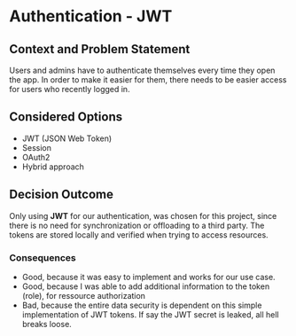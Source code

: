 # Authentication - JWT

## Context and Problem Statement

Users and admins have to authenticate themselves every time they open the app. In order to make it easier for them, there needs to be easier access for users who recently logged in.

## Considered Options

* JWT (JSON Web Token)
* Session
* OAuth2
* Hybrid approach

## Decision Outcome

Only using **JWT** for our authentication, was chosen for this project, since there is no need for synchronization or offloading to a third party. The tokens are stored locally and verified when trying to access resources.

### Consequences

* Good, because it was easy to implement and works for our use case.
* Good, because I was able to add additional information to the token (role), for ressource authorization
* Bad, because the entire data security is dependent on this simple implementation of JWT tokens. If say the JWT secret is leaked, all hell breaks loose.
